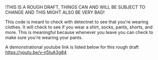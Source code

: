 !THIS IS A ROUGH DRAFT, THINGS CAN AND WILL BE SUBJECT TO CHANGE AND THIS MIGHT ALSO BE VERY BAD!

This code is meant to check with detectnet to see that you're wearing clothes.
It will check to see if you wear a shirt, socks, pants, shorts, and more.
This is meaningful because whenever you leave you can check to make sure you're wearing your pants.

A demonstrational youtube link is listed below for this rough draft
https://youtu.be/v-n5IuA3g84
